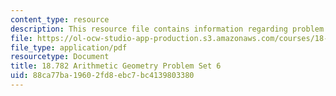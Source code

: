 ```yaml
---
content_type: resource
description: This resource file contains information regarding problem set 6.
file: https://ol-ocw-studio-app-production.s3.amazonaws.com/courses/18-782-introduction-to-arithmetic-geometry-fall-2013/88ca77ba19602fd8ebc7bc4139803380_MIT18_782F13_pset6.pdf
file_type: application/pdf
resourcetype: Document
title: 18.782 Arithmetic Geometry Problem Set 6
uid: 88ca77ba-1960-2fd8-ebc7-bc4139803380
---
```

